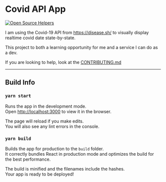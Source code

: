 # Covid API App
[![Open Source Helpers](https://www.codetriage.com/timscodebase/covid/badges/users.svg)](https://www.codetriage.com/timscodebase/covid)

I am using the Covid-19 API from https://disease.sh/ to visually display realtime covid date state-by-state.

This project to both a learning opportunity for me and a service I can do as a dev.

If you are looking to help, look at the [CONTRIBUTING.md](https://github.com/timscodebase/covid/CONTRIBUTING.md)

--- 

## Build Info

### `yarn start`

Runs the app in the development mode.<br />
Open [http://localhost:3000](http://localhost:3000) to view it in the browser.

The page will reload if you make edits.<br />
You will also see any lint errors in the console.

### `yarn build`

Builds the app for production to the `build` folder.<br />
It correctly bundles React in production mode and optimizes the build for the best performance.

The build is minified and the filenames include the hashes.<br />
Your app is ready to be deployed!
